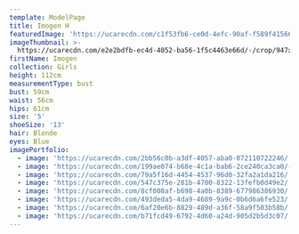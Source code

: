 ```yaml
---
template: ModelPage
title: Imogen H
featuredImage: 'https://ucarecdn.com/c1f53fb6-ce0d-4efc-90af-f589f4156682/'
imageThumbnail: >-
  https://ucarecdn.com/e2e2bdfb-ec4d-4052-ba56-1f5c4463e66d/-/crop/947x1308/971,0/-/preview/
firstName: Imogen
collection: Girls
height: 112cm
measurementType: bust
bust: 59cm
waist: 56cm
hips: 61cm
size: '5'
shoeSize: '13'
hair: Blonde
eyes: Blue
imagePortfolio:
  - image: 'https://ucarecdn.com/2bb56c0b-a3df-4057-aba0-072110722246/'
  - image: 'https://ucarecdn.com/199ae074-b68e-4c1a-bab6-2ce240ca3ca0/-/preview/'
  - image: 'https://ucarecdn.com/79a5f16d-4454-4537-96d0-32fa2a1da216/'
  - image: 'https://ucarecdn.com/547c375e-281b-4700-8322-13fefb0d49e2/'
  - image: 'https://ucarecdn.com/8cf008af-b698-4a0b-8389-677986386930/'
  - image: 'https://ucarecdn.com/493deda5-4da9-4689-9a9c-0b6d6a6fe523/'
  - image: 'https://ucarecdn.com/6af20e6b-8829-489d-a36f-58a9f503b58b/'
  - image: 'https://ucarecdn.com/b71fcd49-6792-4d60-a24d-905d2b5d3c07/'
---
```


